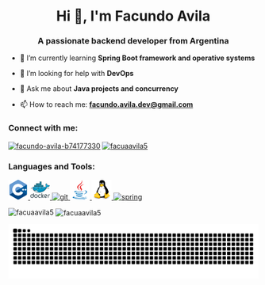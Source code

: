 <h1 align="center">Hi 👋, I'm Facundo Avila</h1>
<h3 align="center">A passionate backend developer from Argentina</h3>

- 🌱 I’m currently learning **Spring Boot framework and operative systems**

- 🤝 I’m looking for help with **DevOps**

- 💬 Ask me about **Java projects and concurrency**

- 📫 How to reach me: **facundo.avila.dev@gmail.com**

<h3 align="left">Connect with me:</h3>
<p align="left">
<a href="https://linkedin.com/in/facundo-avila-b74177330" target="blank"><img align="center" src="https://raw.githubusercontent.com/rahuldkjain/github-profile-readme-generator/master/src/images/icons/Social/linked-in-alt.svg" alt="facundo-avila-b74177330" height="30" width="40" /></a>
<a href="https://instagram.com/facuaavila5" target="blank"><img align="center" src="https://raw.githubusercontent.com/rahuldkjain/github-profile-readme-generator/master/src/images/icons/Social/instagram.svg" alt="facuaavila5" height="30" width="40" /></a>
</p>

<h3 align="left">Languages and Tools:</h3>
<p align="left"> <a href="https://www.w3schools.com/cpp/" target="_blank" rel="noreferrer"> <img src="https://raw.githubusercontent.com/devicons/devicon/master/icons/cplusplus/cplusplus-original.svg" alt="cplusplus" width="40" height="40"/> </a> <a href="https://www.docker.com/" target="_blank" rel="noreferrer"> <img src="https://raw.githubusercontent.com/devicons/devicon/master/icons/docker/docker-original-wordmark.svg" alt="docker" width="40" height="40"/> </a> <a href="https://git-scm.com/" target="_blank" rel="noreferrer"> <img src="https://www.vectorlogo.zone/logos/git-scm/git-scm-icon.svg" alt="git" width="40" height="40"/> </a> <a href="https://www.java.com" target="_blank" rel="noreferrer"> <img src="https://raw.githubusercontent.com/devicons/devicon/master/icons/java/java-original.svg" alt="java" width="40" height="40"/> </a> <a href="https://www.linux.org/" target="_blank" rel="noreferrer"> <img src="https://raw.githubusercontent.com/devicons/devicon/master/icons/linux/linux-original.svg" alt="linux" width="40" height="40"/> </a> <a href="https://spring.io/" target="_blank" rel="noreferrer"> <img src="https://www.vectorlogo.zone/logos/springio/springio-icon.svg" alt="spring" width="40" height="40"/> </a> </p>

<p><img align="left" src="https://github-readme-stats.vercel.app/api/top-langs?username=facuaavila5&show_icons=true&locale=en&layout=compact" alt="facuaavila5" /></p>

<p>&nbsp;<img align="center" src="https://github-readme-stats.vercel.app/api?username=facuaavila5&show_icons=true&locale=en" alt="facuaavila5" /></p>

<img src="https://raw.githubusercontent.com/facuaavila5/facuaavila5/output/snake.svg" alt="Snake animation" />

###
